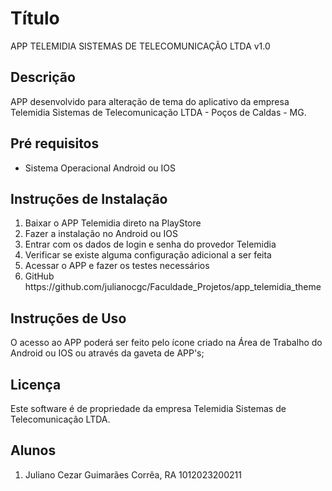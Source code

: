 # Título
APP TELEMIDIA SISTEMAS DE TELECOMUNICAÇÃO LTDA v1.0

## Descrição
APP desenvolvido para alteração de tema do aplicativo da empresa Telemidia Sistemas de Telecomunicação LTDA - Poços de Caldas - MG.

## Pré requisitos
<ul>
<li>Sistema Operacional Android ou IOS</li>
</ul>

## Instruções de Instalação
<ol>
<li>Baixar o APP Telemidia direto na PlayStore</li>
<li>Fazer a instalação no Android ou IOS</li>
<li>Entrar com os dados de login e senha do provedor Telemidia</li>
<li>Verificar se existe alguma configuração adicional a ser feita</li>
<li>Acessar o APP e fazer os testes necessários</li>
<li>GitHub https://github.com/julianocgc/Faculdade_Projetos/app_telemidia_theme</li>
</ol>

## Instruções de Uso
<dl>
<dt>O acesso ao APP poderá ser feito pelo ícone criado na Área de Trabalho do Android ou IOS ou através da gaveta de APP's;</dt>
</dl>

## Licença
Este software é de propriedade da empresa Telemidia Sistemas de Telecomunicação LTDA.

## Alunos
<ol>
<li>Juliano Cezar Guimarães Corrêa, RA 1012023200211</li>
</ol>